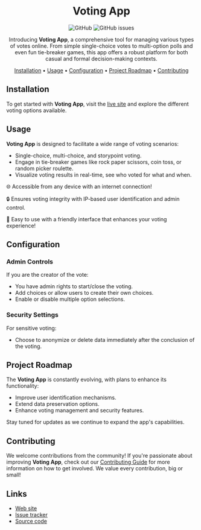 <div align="center">

# Voting App

![GitHub](https://img.shields.io/github/license/fralleee/voting-app)
![GitHub issues](https://img.shields.io/github/issues/fralleee/voting-app)

Introducing **Voting App**, a comprehensive tool for managing various types of votes online. From simple single-choice votes to multi-option polls and even fun tie-breaker games, this app offers a robust platform for both casual and formal decision-making contexts.

[Installation](#installation) •
[Usage](#usage) •
[Configuration](#configuration) •
[Project Roadmap](#project-roadmap) •
[Contributing](#contributing)

</div>

## Installation
To get started with **Voting App**, visit the [live site](https://vote.fralle.net/) and explore the different voting options available.

## Usage
**Voting App** is designed to facilitate a wide range of voting scenarios:
- Single-choice, multi-choice, and storypoint voting.
- Engage in tie-breaker games like rock paper scissors, coin toss, or random picker roulette.
- Visualize voting results in real-time, see who voted for what and when.

🌐 Accessible from any device with an internet connection!

🔒 Ensures voting integrity with IP-based user identification and admin control.

🎉 Easy to use with a friendly interface that enhances your voting experience!

## Configuration

### Admin Controls
If you are the creator of the vote:
- You have admin rights to start/close the voting.
- Add choices or allow users to create their own choices.
- Enable or disable multiple option selections.

### Security Settings
For sensitive voting:
- Choose to anonymize or delete data immediately after the conclusion of the voting.

## Project Roadmap
The **Voting App** is constantly evolving, with plans to enhance its functionality:
- Improve user identification mechanisms.
- Extend data preservation options.
- Enhance voting management and security features.

Stay tuned for updates as we continue to expand the app's capabilities.

## Contributing
We welcome contributions from the community! If you're passionate about improving **Voting App**, check out our [Contributing Guide](CONTRIBUTING.md) for more information on how to get involved. We value every contribution, big or small!

## Links
* [Web site](https://vote.fralle.net/)
* [Issue tracker](https://github.com/Fralleee/voting-app/issues)
* [Source code](https://github.com/Fralleee/voting-app)
